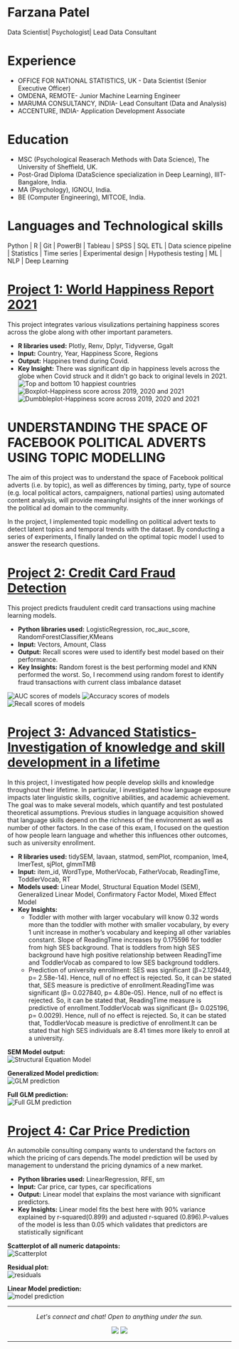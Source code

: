 
# Farzana Patel
 Data Scientist| Psychologist| Lead Data Consultant
 
# Experience
* OFFICE FOR NATIONAL STATISTICS, UK - Data Scientist (Senior Executive Officer)
* OMDENA, REMOTE- Junior Machine Learning Engineer
* MARUMA CONSULTANCY, INDIA- Lead Consultant (Data and Analysis)
* ACCENTURE, INDIA- Application Development Associate
 
# Education
* MSC (Psychological Reaserach Methods with Data Science), The University of Sheffield, UK.
* Post-Grad Diploma (DataScience specialization in Deep Learning), IIIT- Bangalore, India.
* MA (Psychology), IGNOU, India.
* BE (Computer Engineering), MITCOE, India.

# Languages and Technological skills
 Python | R | Git | PowerBI | Tableau | SPSS | SQL 
 ETL | Data science pipeline | Statistics | Time series | Experimental design | Hypothesis testing | ML | NLP | Deep Learning

# [Project 1: World Happiness Report 2021](https://farz1313.github.io/farzana_patel_psy6422/)

This project integrates various visulizations pertaining happiness scores across the globe along with other important parameters.
* **R libraries used:** Plotly, Renv, Dplyr, Tidyverse, Ggalt
* **Input:**  Country, Year, Happiness Score, Regions
* **Output:** Happines trend during Covid.
* **Key Insight:** There was significant dip in happiness levels across the globe when Covid struck and it didn't go back to original levels in 2021.
  ![Top and bottom 10 happiest countries](000006.png) 
  ![Boxplot-Happiness score across 2019, 2020 and 2021](000008.png) 
  ![Dumbbleplot-Happiness score across 2019, 2020 and 2021](000007.png)



# UNDERSTANDING THE SPACE OF FACEBOOK POLITICAL ADVERTS USING TOPIC MODELLING

The aim of this project was to understand the space of Facebook political adverts (i.e. by topic), as well as differences by timing, party, type of source (e.g. local political actors, campaigners, national parties) using automated content analysis, will provide meaningful insights of the inner workings of the political ad domain to the community.

In the project, I implemented topic modelling on political advert texts to detect latent topics and temporal trends with the dataset. By conducting a series of experiments, I finally landed on the optimal topic model I used to answer the research questions.



# [Project 2: Credit Card Fraud Detection](https://github.com/farz1313/Farz-Projects/tree/main/DS%20Projects/Capstone%20Project)

This project predicts fraudulent credit card transactions using machine learning models.
* **Python libraries used:** LogisticRegression, roc_auc_score, RandomForestClassifier,KMeans
* **Input:**  Vectors, Amount, Class
* **Output:** Recall scores were used to identify best model based on their performance.
* **Key Insights:** Random forest is the best performing model and KNN performed the worst. So, I recommend using random forest to identify fraud transactions with current class imbalance dataset

![AUC scores of models](AUC%20scores%20of%20models.PNG)
![Accuracy scores of models](Accuracy%20scores%20of%20models.PNG)
![Recall scores of models](Recall%20scores%20of%20models.PNG)

# [Project 3: Advanced Statistics- Investigation of knowledge and skill development in a lifetime](https://rpubs.com/FarzanaPatel/adv_stats)

In this project, I investigated how people develop skills and knowledge throughout their lifetime. In particular, I investigated how language exposure impacts later linguistic skills, cognitive abilities, and academic achievement. The goal was to make several models, which quantify and test postulated theoretical assumptions.
Previous studies in language acquisition showed that language skills depend on the richness of the environment as well as number of other factors. In the case of this exam, I focused on the question of how people learn language and whether this influences other outcomes, such as university enrollment.

* **R libraries used:** tidySEM, lavaan, statmod, semPlot, rcompanion, lme4, lmerTest, sjPlot, glmmTMB
* **Input:** item_id, WordType, MotherVocab, FatherVocab, ReadingTime, ToddlerVocab, RT 
* **Models used:** Linear Model, Structural Equation Model (SEM), Generalized Linear Model, Confirmatory Factor Model, Mixed Effect Model
* **Key Insights:** 
    - Toddler with mother with larger vocabulary will know 0.32 words more than the toddler with mother with smaller vocabulary, by every 1 unit increase in mother’s vocabulary and keeping all other variables constant. Slope of ReadingTime increases by 0.175596 for toddler from high SES background. That is toddlers from high SES background have high positive relationship between ReadingTime and ToddlerVocab as compared to low SES background toddlers.
    - Prediction of university enrollment: SES was significant (β=2.129449, p= 2.58e-14). Hence, null of no effect is rejected. So, it can be stated that, SES measure is predictive of enrollment.ReadingTime was significant (β= 0.027840, p= 4.80e-05). Hence, null of no effect is rejected. So, it can be stated that, ReadingTime measure is predictive of enrollment.ToddlerVocab was significant (β= 0.025196, p= 0.0029). Hence, null of no effect is rejected. So, it can be stated that, ToddlerVocab measure is predictive of enrollment.It can be stated that high SES individuals are 8.41 times more likely to enroll at a university.

**SEM Model output:**  
![Structural Equation Model](SEM.PNG)

**Generalized Model prediction:**  
![GLM prediction](glm.PNG)

**Full GLM prediction:**  
![Full GLM prediction](glm2.PNG)  

# [Project 4: Car Price Prediction](https://github.com/farz1313/FarzProjects/blob/main/DS%20Projects/Machine%20Learning/Car%20Price%20Prediction/car%20price%20assignment.ipynb)

An automobile consulting company wants to understand the factors on which the pricing of cars depends.The model prediction will be used by management to understand the pricing dynamics of a new market.
* **Python libraries used:** LinearRegression, RFE, sm 
* **Input:**  Car price, car types, car specifications
* **Output:** Linear model that explains the most variance with significant predictors.
* **Key Insights:** Linear model fits the best here with 90% variance explained by r-squared(0.899) and adjusted r-squared (0.896).P-values of the model is less than 0.05 which validates that predictors are statistically significant

**Scatterplot of all numeric datapoints:**  
![Scatterplot](Scatterplot%20of%20all%20numeric%20variables.PNG)

**Residual plot:**  
![residuals](residual.PNG)

**Linear Model prediction:**  
![model prediction](model%20prediction.PNG)

<hr>
<p align="center">
  <i>Let's connect and chat! Open to anything under the sun.</i>

  <p align="center">
    <a href="https://www.linkedin.com/in/farzanapatel/" alt="Linkedin"><img src="https://raw.githubusercontent.com/jayehernandez/jayehernandez/3f5402efef9a0ae89211a6e04609558e862ca616/readme/linkedin-fill.svg"></a>
    <a href="mailto:pfarzana1313@gmail.com" alt="Contact me"><img src="https://raw.githubusercontent.com/jayehernandez/jayehernandez/3f5402efef9a0ae89211a6e04609558e862ca616/readme/mail-fill.svg"></a>
<hr>
<!--
```markdown
Syntax highlighted code block

# Header 1
## Header 2
### Header 3

- Bulleted
- List

1. Numbered
2. List

**Bold** and _Italic_ and `Code` text

[Link](url) and ![Image](src)
```

For more details see [GitHub Flavored Markdown](https://guides.github.com/features/mastering-markdown/).
-->
